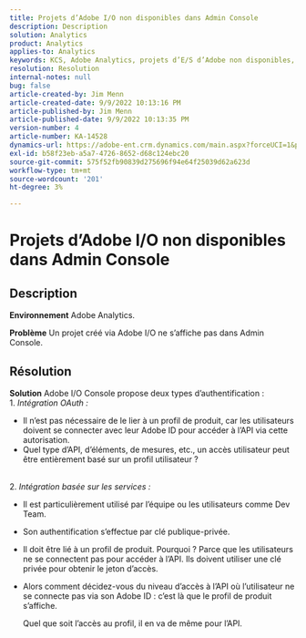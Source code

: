 ```yaml
---
title: Projets d’Adobe I/O non disponibles dans Admin Console
description: Description
solution: Analytics
product: Analytics
applies-to: Analytics
keywords: KCS, Adobe Analytics, projets d’E/S d’Adobe non disponibles, Admin Console, intégration OAuth, intégration basée sur les services
resolution: Resolution
internal-notes: null
bug: false
article-created-by: Jim Menn
article-created-date: 9/9/2022 10:13:16 PM
article-published-by: Jim Menn
article-published-date: 9/9/2022 10:13:35 PM
version-number: 4
article-number: KA-14528
dynamics-url: https://adobe-ent.crm.dynamics.com/main.aspx?forceUCI=1&pagetype=entityrecord&etn=knowledgearticle&id=79289e96-8c30-ed11-9db1-0022480866ad
exl-id: b58f23eb-a5a7-4726-8652-d68c124ebc20
source-git-commit: 575f52fb90839d275696f94e64f25039d62a623d
workflow-type: tm+mt
source-wordcount: '201'
ht-degree: 3%

---
```


# Projets d’Adobe I/O non disponibles dans Admin Console

## Description


<b>Environnement</b>
Adobe Analytics.

<b>Problème</b>
Un projet créé via Adobe I/O ne s’affiche pas dans Admin Console.


## Résolution


<b>Solution</b>
Adobe I/O Console propose deux types d’authentification :
<br>1. *Intégration OAuth :*
- Il n’est pas nécessaire de le lier à un profil de produit, car les utilisateurs doivent se connecter avec leur Adobe ID pour accéder à l’API via cette autorisation.
- Quel type d’API, d’éléments, de mesures, etc., un accès utilisateur peut être entièrement basé sur un profil utilisateur ?

<br>2. *Intégration basée sur les services :*
- Il est particulièrement utilisé par l’équipe ou les utilisateurs comme Dev Team.


- Son authentification s’effectue par clé publique-privée.


- Il doit être lié à un profil de produit. Pourquoi ? Parce que les utilisateurs ne se connectent pas pour accéder à l’API. Ils doivent utiliser une clé privée pour obtenir le jeton d’accès.
- Alors comment décidez-vous du niveau d’accès à l’API où l’utilisateur ne se connecte pas via son Adobe ID : c’est là que le profil de produit s’affiche.

  Quel que soit l’accès au profil, il en va de même pour l’API.
